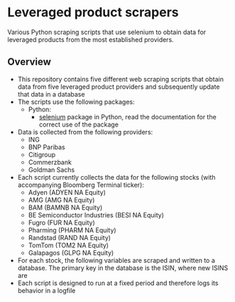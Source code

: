 # Leveraged product scrapers
Various Python scraping scripts that use selenium to obtain data for leveraged products from the most established providers.

## Overview

- This repository contains five different web scraping scripts that obtain data from five leveraged product providers and subsequently update that data in a database
- The scripts use the following packages:
  - Python:
    - [selenium](https://selenium-python.readthedocs.io/) package in Python, read the documentation for the correct use of the package
- Data is collected from the following providers:
  - ING
  - BNP Paribas
  - Citigroup
  - Commerzbank
  - Goldman Sachs
- Each script currently collects the data for the following stocks (with accompanying Bloomberg Terminal ticker):
  - Adyen (ADYEN NA Equity)
  - AMG (AMG NA Equity)
  - BAM (BAMNB NA Equity)
  - BE Semiconductor Industries (BESI NA Equity)
  - Fugro (FUR NA Equity)
  - Pharming (PHARM NA Equity)
  - Randstad (RAND NA Equity)
  - TomTom (TOM2 NA Equity)
  - Galapagos (GLPG NA Equity)
- For each stock, the following variables are scraped and written to a database. The primary key in the database is the ISIN, where new ISINS are
- Each script is designed to run at a fixed period and therefore logs its behavior in a logfile
